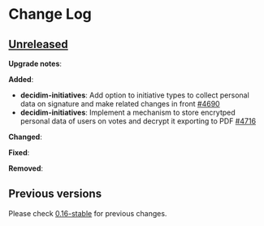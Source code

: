 # Change Log

## [Unreleased](https://github.com/decidim/decidim/tree/HEAD)

**Upgrade notes**:


**Added**:

- **decidim-initiatives**: Add option to initiative types to collect personal data on signature and make related changes in front [\#4690](https://github.com/decidim/decidim/pull/4690)
- **decidim-initiatives**: Implement a mechanism to store encrytped personal data of users on votes and decrypt it exporting to PDF [\#4716](https://github.com/decidim/decidim/pull/4716)

**Changed**:


**Fixed**:


**Removed**:


## Previous versions

Please check [0.16-stable](https://github.com/decidim/decidim/blob/0.16-stable/CHANGELOG.md) for previous changes.
